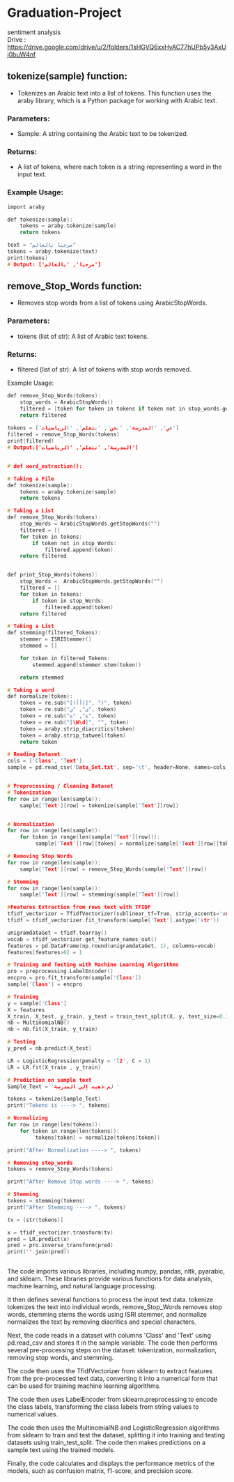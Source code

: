 # Graduation-Project
sentiment analysis            
Drive : https://drive.google.com/drive/u/2/folders/1sHGVQ6xxHyAC77hUPb5y3AxUj0buW4nf


## tokenize(sample) function:
* Tokenizes an Arabic text into a list of tokens. This function uses the araby library, which is a Python package for working with Arabic text.

### Parameters:
* Sample: A string containing the Arabic text to be tokenized.        
### Returns:
* A list of tokens, where each token is a string representing a word in the input text.         
### Example Usage:
```c
import araby

def tokenize(sample):
    tokens = araby.tokenize(sample)
    return tokens

text = "مرحبا بالعالم"
tokens = araby.tokenize(text)
print(tokens)
# Output: ['مرحبا', 'بالعالم']
```
## remove_Stop_Words function:
* Removes stop words from a list of tokens using ArabicStopWords.

### Parameters:
* tokens (list of str): A list of Arabic text tokens.

### Returns:
* filtered (list of str): A list of tokens with stop words removed.

Example Usage:
```c
def remove_Stop_Words(tokens):
    stop_words = ArabicStopWords()
    filtered = [token for token in tokens if token not in stop_words.get_stop_words()]
    return filtered 
    
tokens = ['في', 'المدرسة', 'نحن', 'نتعلم', 'الرياضيات']
filtered = remove_Stop_Words(tokens)
print(filtered)
# Output:['المدرسة', 'نتعلم', 'الرياضيات']
```
```c

# def word_extraction():

# Taking a File
def tokenize(sample):
    tokens = araby.tokenize(sample)
    return tokens

# Taking a List
def remove_Stop_Words(tokens):
    stop_Words = ArabicStopWords.getStopWords("")
    filtered = []
    for token in tokens:
        if token not in stop_Words:
            filtered.append(token)
    return filtered


def print_Stop_Words(tokens):
    stop_Words =  ArabicStopWords.getStopWords("")
    filtered = []
    for token in tokens:
        if token in stop_Words:
            filtered.append(token)
    return filtered

# Taking a List
def stemming(filtered_Tokens):
    stemmer = ISRIStemmer()
    stemmed = []

    for token in filtered_Tokens:
        stemmed.append(stemmer.stem(token))

    return stemmed

# Taking a word
def normalize(token):
    token = re.sub("[إأآا]", "ا", token)
    token = re.sub("ى", "ي", token)
    token = re.sub("ة", "ه", token)
    token = re.sub("[\W\d]", "", token)
    token = araby.strip_diacritics(token)
    token = araby.strip_tatweel(token)
    return token

# Reading Dataset
cols = ['Class', 'Text']
sample = pd.read_csv('Data_Set.txt', sep='\t', header=None, names=cols)


# Preprocessing / Cleaning Dataset
# Tokenization
for row in range(len(sample)):
    sample['Text'][row] = tokenize(sample['Text'][row])


# Normalization
for row in range(len(sample)):
    for token in range(len(sample['Text'][row])):
         sample['Text'][row][token] = normalize(sample['Text'][row][token])

# Removing Stop Words
for row in range(len(sample)):
    sample['Text'][row] = remove_Stop_Words(sample['Text'][row])

# Stemming
for row in range(len(sample)):
    sample['Text'][row] = stemming(sample['Text'][row])

#Features Extraction from rows text with TFIDF
tfidf_vectorizer = TfidfVectorizer(sublinear_tf=True, strip_accents='unicode', analyzer='word', ngram_range=(1, 1), max_features =10000)
tfidf = tfidf_vectorizer.fit_transform(sample['Text'].astype('str'))

unigramdataGet = tfidf.toarray()
vocab = tfidf_vectorizer.get_feature_names_out()
features = pd.DataFrame(np.round(unigramdataGet, 1), columns=vocab)
features[features>0] = 1

# Training and Testing with Machine Learning Algorithms
pro = preprocessing.LabelEncoder()
encpro = pro.fit_transform(sample['Class'])
sample['Class'] = encpro

# Training
y = sample['Class']
X = features
X_train, X_test, y_train, y_test = train_test_split(X, y, test_size=0.30, random_state=333)
nb = MultinomialNB()
nb = nb.fit(X_train, y_train)

# Testing
y_pred = nb.predict(X_test)

LR = LogisticRegression(penalty = 'l2', C = 1)
LR = LR.fit(X_train , y_train)

# Prediction on sample text
Sample_Text = 'لم ذهبت إلى المدرسة '

tokens = tokenize(Sample_Text)
print("Tokens is ----> ", tokens)

# Normalizing
for row in range(len(tokens)):
    for token in range(len(tokens)):
         tokens[token] = normalize(tokens[token])

print("After Normalization ----> ", tokens)

# Removing stop_words
tokens = remove_Stop_Words(tokens)

print("After Remove Stop words ----> ", tokens)

# Stemming
tokens = stemming(tokens)
print("After Stemming ----> ", tokens)

tv = [str(tokens)]

x = tfidf_vectorizer.transform(tv)
pred = LR.predict(x)
pred = pro.inverse_transform(pred)
print(''.join(pred))



```

The code imports various libraries, including numpy, pandas, nltk, pyarabic, and sklearn. These libraries provide various functions for data analysis, machine learning, and natural language processing.

It then defines several functions to process the input text data. tokenize tokenizes the text into individual words, remove_Stop_Words removes stop words, stemming stems the words using ISRI stemmer, and normalize normalizes the text by removing diacritics and special characters.

Next, the code reads in a dataset with columns 'Class' and 'Text' using pd.read_csv and stores it in the sample variable. The code then performs several pre-processing steps on the dataset: tokenization, normalization, removing stop words, and stemming.

The code then uses the TfidfVectorizer from sklearn to extract features from the pre-processed text data, converting it into a numerical form that can be used for training machine learning algorithms.

The code then uses LabelEncoder from sklearn.preprocessing to encode the class labels, transforming the class labels from string values to numerical values.

The code then uses the MultinomialNB and LogisticRegression algorithms from sklearn to train and test the dataset, splitting it into training and testing datasets using train_test_split. The code then makes predictions on a sample text using the trained models.

Finally, the code calculates and displays the performance metrics of the models, such as confusion matrix, f1-score, and precision score.
